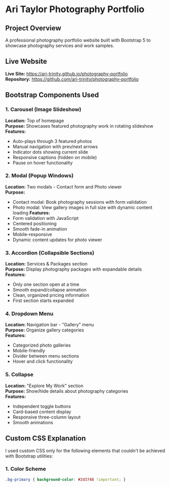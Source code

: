 # Ari Taylor Photography Portfolio

## Project Overview
A professional photography portfolio website built with Bootstrap 5 to showcase photography services and work samples.

## Live Website
**Live Site:** https://ari-trinity.github.io/photography-portfolio  
**Repository:** https://github.com/ari-trinity/photography-portfolio

## Bootstrap Components Used

### 1. Carousel (Image Slideshow)
**Location:** Top of homepage  
**Purpose:** Showcases featured photography work in rotating slideshow  
**Features:**
- Auto-plays through 3 featured photos
- Manual navigation with prev/next arrows
- Indicator dots showing current slide
- Responsive captions (hidden on mobile)
- Pause on hover functionality

### 2. Modal (Popup Windows)
**Location:** Two modals - Contact form and Photo viewer  
**Purpose:** 
- Contact modal: Book photography sessions with form validation
- Photo modal: View gallery images in full size with dynamic content loading
**Features:**
- Form validation with JavaScript
- Centered positioning
- Smooth fade-in animation
- Mobile-responsive
- Dynamic content updates for photo viewer

### 3. Accordion (Collapsible Sections)
**Location:** Services & Packages section  
**Purpose:** Display photography packages with expandable details  
**Features:**
- Only one section open at a time
- Smooth expand/collapse animation
- Clean, organized pricing information
- First section starts expanded

### 4. Dropdown Menu
**Location:** Navigation bar - "Gallery" menu  
**Purpose:** Organize gallery categories  
**Features:**
- Categorized photo galleries
- Mobile-friendly
- Divider between menu sections
- Hover and click functionality

### 5. Collapse
**Location:** "Explore My Work" section  
**Purpose:** Show/hide details about photography categories  
**Features:**
- Independent toggle buttons
- Card-based content display
- Responsive three-column layout
- Smooth animations

## Custom CSS Explanation

I used custom CSS only for the following elements that couldn't be achieved with Bootstrap utilities:

### 1. Color Scheme
```css
.bg-primary { background-color: #2d3748 !important; }
